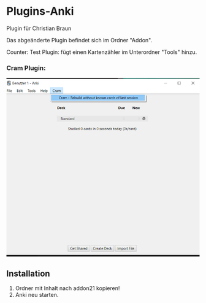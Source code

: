 # Plugins-Anki

Plugin für Christian Braun

Das abgeänderte Plugin befindet sich im Ordner "Addon".

Counter: Test Plugin: fügt einen Kartenzähler im Unterordner "Tools" hinzu.

### Cram Plugin:

![](Screenshot.png)

## Installation
1. Ordner mit Inhalt nach addon21 kopieren!
2. Anki neu starten.
